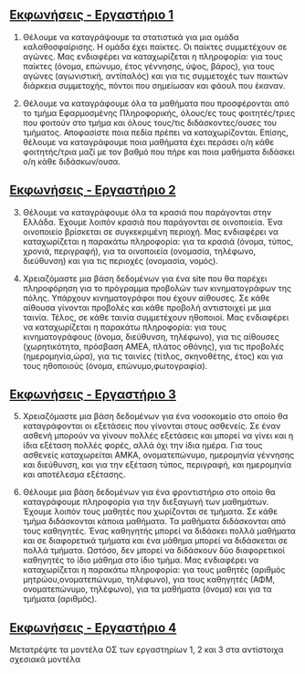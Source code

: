 ## [Εκφωνήσεις - Εργαστήριο 1](/Semester2/Databases/Labs/Lab_01)

1. Θέλουμε να καταγράψουμε τα στατιστικά για μια ομάδα καλαθοσφαίρισης. Η ομάδα έχει παίκτες. Οι παίκτες συμμετέχουν σε αγώνες. Μας ενδιαφέρει να καταχωρίζεται η πληροφορία: για τους παίκτες (όνομα, επώνυμο, έτος γέννησης, ύψος, βάρος), για τους αγώνες (αγωνιστική, αντίπαλός) και για τις συμμετοχές των παικτών διάρκεια συμμετοχής, πόντοι που σημείωσαν και φάουλ που έκαναν.

2. Θέλουμε να καταγράφουμε όλα τα μαθήματα που προσφέρονται από το τμήμα Εφαρμοσμένης Πληροφορικής, όλους/ες τους φοιτητές/τριες που φοιτούν στο τμήμα και όλους τους/τις διδάσκοντες/ουσες του τμήματος. Αποφασίστε ποια πεδία πρέπει να καταχωρίζονται. Επίσης, θέλουμε να καταγράφουμε ποια μαθήματα έχει περάσει ο/η κάθε φοιτητής/τρια μαζί με τον βαθμό που πήρε και ποια μαθήματα διδάσκει ο/η κάθε διδάσκων/ουσα.

## [Εκφωνήσεις - Εργαστήριο 2](/Semester2/Databases/Labs/Lab_02)

3. Θέλουμε να καταγράφουμε όλα τα κρασιά που παράγονται στην Ελλάδα. Έχουμε λοιπόν κρασιά που παράγονται σε οινοποιεία. Ένα οινοποιείο βρίσκεται σε συγκεκριμένη περιοχή. Μας ενδιαφέρει να καταχωρίζεται η παρακάτω πληροφορία: για τα κρασιά (όνομα, τύπος, χρονιά, περιγραφή), για τα οινοποιεία (ονομασία, τηλέφωνο, διεύθυνση) και για τις περιοχές (ονομασία, νομός).

4. Χρειαζόμαστε μια βάση δεδομένων για ένα site που θα παρέχει πληροφόρηση για το πρόγραμμα προβολών των κινηματογράφων της πόλης. Υπάρχουν κινηματογράφοι που έχουν αίθουσες. Σε κάθε αίθουσα γίνονται προβολές και κάθε προβολή αντιστοιχεί με μια ταινία. Τέλος, σε κάθε ταινία συμμετέχουν ηθοποιοί. Μας ενδιαφέρει να καταχωρίζεται η παρακάτω πληροφορία: για τους κινηματογράφους (όνομα, διεύθυνση, τηλέφωνο), για τις αίθουσες (χωρητικότητα, πρόσβαση ΑΜΕΑ, πλάτος οθόνης), για τις προβολές (ημερομηνία,ώρα), για τις ταινίες (τίτλος, σκηνοθέτης, έτος) και για τους ηθοποιούς (όνομα, επώνυμο,φωτογραφία).

## [Εκφωνήσεις - Εργαστήριο 3](/Semester2/Databases/Labs/Lab_03)

5. Χρειαζόμαστε μια βάση δεδομένων για ένα νοσοκομείο στο οποίο θα καταγράφονται οι εξετάσεις που γίνονται στους ασθενείς. Σε έναν ασθενή μπορούν να γίνουν πολλές εξετάσεις και μπορεί να γίνει και η ίδια εξέταση πολλές φορές, αλλά όχι την ίδια ημέρα. Για τους ασθενείς καταχωρείται ΑΜΚΑ, ονοματεπώνυμο, ημερομηνία γέννησης και διεύθυνση, και για την εξέταση τύπος, περιγραφή, και ημερομηνία και αποτέλεσμα εξέτασης.

6. Θέλουμε μια βάση δεδομένων για ένα φροντιστήριο στο οποίο θα καταγράφουμε πληροφορία για την διεξαγωγή των μαθημάτων. Έχουμε λοιπόν τους μαθητές που χωρίζονται σε τμήματα. Σε κάθε τμήμα διδάσκονται κάποια μαθήματα. Τα μαθήματα διδάσκονται από τους καθηγητές. Ένας καθηγητής μπορεί να διδάσκει πολλά μαθήματα και σε διαφορετικά τμήματα και ένα μάθημα μπορεί να διδάσκεται σε πολλά τμήματα. Ωστόσο, δεν μπορεί να διδάσκουν δύο διαφορετικοί καθηγητές το ίδιο μάθημα στο ίδιο τμήμα. Μας ενδιαφέρει να καταχωρίζεται η παρακάτω πληροφορία: για τους μαθητές (αριθμός μητρώου,ονοματεπώνυμο, τηλέφωνο), για τους καθηγητές (ΑΦΜ, ονοματεπώνυμο, τηλέφωνο), για τα μαθήματα (όνομα) και για τα τμήματα (αριθμός).

## [Εκφωνήσεις - Εργαστήριο 4](/Semester2/Databases/Labs/Lab_04)

Μετατρέψτε τα μοντέλα ΟΣ των εργαστηρίων 1, 2 και 3 στα αντίστοιχα σχεσιακά μοντέλα
